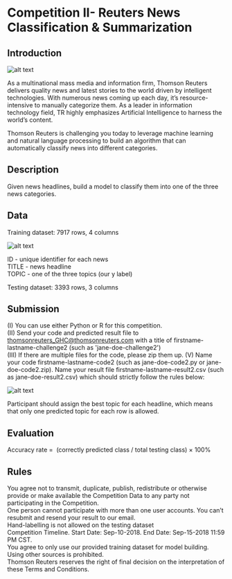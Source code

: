 # Competition II- Reuters News Classification & Summarization
## Introduction 

![alt text](https://github.com/katherine-shiqi/TR-DataChallenge1/blob/master/git_image/1.png)

As a multinational mass media and information firm, Thomson Reuters delivers quality news and latest stories to the world driven by intelligent technologies. With numerous news coming up each day, it’s resource-intensive to manually categorize them. As a leader in information technology field, TR highly emphasizes Artificial Intelligence to harness the world’s content.

Thomson Reuters is challenging you today to leverage machine learning and natural language processing to build an algorithm that can automatically classify news into different categories. 

## Description
Given news headlines, build a model to classify them into one of the three news categories.  <br>


## Data
Training dataset:  7917 rows, 4 columns

![alt text](https://github.com/katherine-shiqi/TR-DataChallenge1/blob/master/git_image/3.png)

ID     -    unique identifier for each news <br>
TITLE  -    news headline<br>
TOPIC  -    one of the three topics (our y label)

Testing dataset:   3393 rows, 3 columns

## Submission 
(I) You can use either Python or R for this competition. <br>
(II) Send your code and predicted result file to thomsonreuters_GHC@thomsonreuters.com with a title of firstname-lastname-challenge2 (such as 'jane-doe-challenge2') <br>
(III) If there are multiple files for the code, please zip them up.
(V) Name your code firstname-lastname-code2 (such as jane-doe-code2.py or jane-doe-code2.zip). Name your result file firstname-lastname-result2.csv (such as jane-doe-result2.csv) which should strictly follow the rules below:<br>

![alt text](https://github.com/katherine-shiqi/TR-DataChallenge1/blob/master/git_image/4.png)

Participant should assign the best topic for each headline, which means that only one predicted topic for each row is allowed.



## Evaluation
Accuracy rate =  (correctly predicted class / total testing class) × 100%

## Rules
You agree not to transmit, duplicate, publish, redistribute or otherwise provide or make available the Competition Data to any party not participating in the Competition. <br>
One person cannot participate with more than one user accounts.  You can’t resubmit and resend your result to our email. <br>
Hand-labelling is not allowed on the testing dataset<br>
Competition Timeline.  Start Date: Sep-10-2018.  End Date: Sep-15-2018 11:59 PM CST. <br>
You agree to only use our provided training dataset for model building. Using other sources is prohibited.<br>
Thomson Reuters reserves the right of final decision on the interpretation of these Terms and Conditions. <br>